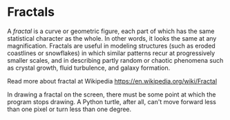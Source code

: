 # Fractals
A *fractal* is a curve or geometric figure, each part of which has the same statistical character as the whole. In other words, it looks the same at any magnification. Fractals are useful in modeling structures (such as eroded coastlines or snowflakes) in which similar patterns recur at progressively smaller scales, and in describing partly random or chaotic phenomena such as crystal growth, fluid turbulence, and galaxy formation.

Read more about fractal at Wikipedia https://en.wikipedia.org/wiki/Fractal

In drawing a fractal on the screen, there must be some point at which the program stops drawing. A Python turtle, after all, can't move forward less than one pixel or turn less than one degree.

